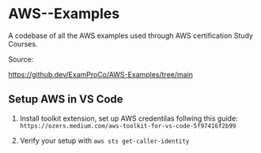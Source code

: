 # AWS--Examples

A codebase of all the AWS examples used through AWS certification Study Courses.

Source:

https://github.dev/ExamProCo/AWS-Examples/tree/main


## Setup AWS in VS Code

1. Install toolkit extension, set up AWS credentilas follwing this guide:
   `https://ozers.medium.com/aws-toolkit-for-vs-code-5f97416f2b99`

2. Verify your setup with
   `aws sts get-caller-identity`
